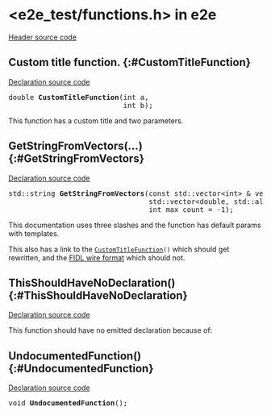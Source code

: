 # \<e2e_test/functions.h\> in e2e

[Header source code](https://fuchsia.googlesource.com/fuchsia/+/refs/heads/main/tools/cppdocgen/e2e_test/functions.h)

## Custom title function. {:#CustomTitleFunction}

[Declaration source code](https://fuchsia.googlesource.com/fuchsia/+/refs/heads/main/tools/cppdocgen/e2e_test/functions.h#16)

<pre class="devsite-disable-click-to-copy">
<span class="typ">double</span> <b>CustomTitleFunction</b>(<span class="typ">int</span> a,
                           <span class="typ">int</span> b);
</pre>


This function has a custom title and two parameters.


## GetStringFromVectors(…) {:#GetStringFromVectors}

[Declaration source code](https://fuchsia.googlesource.com/fuchsia/+/refs/heads/main/tools/cppdocgen/e2e_test/functions.h#22)

<pre class="devsite-disable-click-to-copy">
<span class="typ">std::string</span> <b>GetStringFromVectors</b>(<span class="typ">const std::vector&lt;int&gt; &amp;</span> vector1 = std::vector<int>(),
                                 <span class="typ">std::vector&lt;double, std::allocator&lt;double&gt;&gt; *</span> v2 = {},
                                 <span class="typ">int</span> max_count = -1);
</pre>

This documentation uses three slashes and the function has default params with templates.

This also has a link to the <code><a href="functions.h.md#CustomTitleFunction">CustomTitleFunction</a>()</code> which should get rewritten, and
the [FIDL wire format](/docs/reference/fidl/language/wire-format) which should not.


## ThisShouldHaveNoDeclaration() {:#ThisShouldHaveNoDeclaration}

[Declaration source code](https://fuchsia.googlesource.com/fuchsia/+/refs/heads/main/tools/cppdocgen/e2e_test/functions.h#30)

This function should have no emitted declaration because of: 


## UndocumentedFunction() {:#UndocumentedFunction}

[Declaration source code](https://fuchsia.googlesource.com/fuchsia/+/refs/heads/main/tools/cppdocgen/e2e_test/functions.h#11)

<pre class="devsite-disable-click-to-copy">
<span class="typ">void</span> <b>UndocumentedFunction</b>();
</pre>


